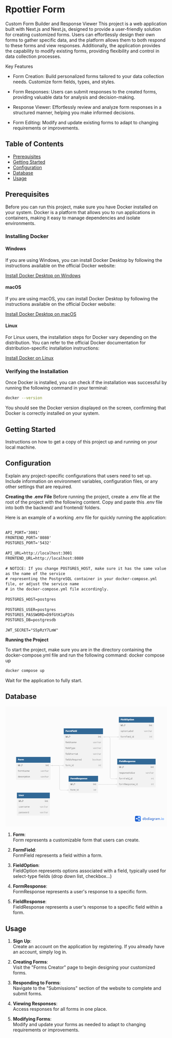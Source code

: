 
# Rpottier Form

Custom Form Builder and Response Viewer
This project is a web application built with Next.js and Nest.js, designed to provide a user-friendly solution for creating customized forms. Users can effortlessly design their own forms to gather specific data, and the platform allows them to both respond to these forms and view responses. Additionally, the application provides the capability to modify existing forms, providing flexibility and control in data collection processes.

Key Features
- Form Creation: Build personalized forms tailored to your data collection needs. Customize form fields, types, and styles.

- Form Responses: Users can submit responses to the created forms, providing valuable data for analysis and decision-making.

- Response Viewer: Effortlessly review and analyze form responses in a structured manner, helping you make informed decisions.

- Form Editing: Modify and update existing forms to adapt to changing requirements or improvements.

## Table of Contents

- [Prerequisites](#prerequisites)
- [Getting Started](#getting-started)
- [Configuration](#configuration)
- [Database](#database)
- [Usage](#usage)

## Prerequisites

Before you can run this project, make sure you have Docker installed on your system. Docker is a platform that allows you to run applications in containers, making it easy to manage dependencies and isolate environments.

### Installing Docker

#### Windows

If you are using Windows, you can install Docker Desktop by following the instructions available on the official Docker website:

[Install Docker Desktop on Windows](https://docs.docker.com/desktop/install/windows-install/)

#### macOS

If you are using macOS, you can install Docker Desktop by following the instructions available on the official Docker website:

[Install Docker Desktop on macOS](https://docs.docker.com/desktop/install/mac-install/)

#### Linux

For Linux users, the installation steps for Docker vary depending on the distribution. You can refer to the official Docker documentation for distribution-specific installation instructions:

[Install Docker on Linux](https://docs.docker.com/engine/install/)

### Verifying the Installation

Once Docker is installed, you can check if the installation was successful by running the following command in your terminal:

```bash
docker --version
```

You should see the Docker version displayed on the screen, confirming that Docker is correctly installed on your system.

## Getting Started
Instructions on how to get a copy of this project up and running on your local machine.

## **Configuration**
Explain any project-specific configurations that users need to set up. Include information on environment variables, configuration files, or any other settings that are required.

**Creating the .env File**
Before running the project, create a .env file at the root of the project with the following content. Copy and paste this .env file into both the backend/ and frontend/ folders.

Here is an example of a working .env file for quickly running the application:


```env

API_PORT='3001'
FRONTEND_PORT='8080'
POSTGRES_PORT='5432'

API_URL=http://localhost:3001
FRONTEND_URL=http://localhost:8080

# NOTICE: If you change POSTGRES_HOST, make sure it has the same value as the name of the service
# representing the PostgreSQL container in your docker-compose.yml file, or adjust the service name
# in the docker-compose.yml file accordingly.

POSTGRES_HOST=postgres

POSTGRES_USER=postgres
POSTGRES_PASSWORD=D9fGtK1qP2ds
POSTGRES_DB=postgresdb

JWT_SECRET="S5pRzY7LmW"
```
**Running the Project**

To start the project, make sure you are in the directory containing the docker-compose.yml file and run the following command:
docker compose up


```bash
docker compose up
```

Wait for the application to fully start.

## Database
![Database schema](database.png)

1) **Form**:  
	Form represents a customizable form that users can create.

2) **FormField**:  
	FormField represents a field within a form.

3) **FieldOption**:  
	FieldOption represents options associated with a field, typically used for select-type fields (drop down list, checkbox…)

4) **FormResponse**:  
	FormResponse represents a user's response to a specific form.

5) **FieldResponse**:  
	FieldResponse represents a user's response to a specific field within a form.

## Usage
1) **Sign Up**:  
	Create an account on the application by registering. If you already have an account, simply log in.

2) **Creating Forms**:  
	Visit the "Forms Creator" page to begin designing your customized forms.

3) **Responding to Forms**:  
	Navigate to the "Submissions" section of the website to complete and submit forms.

4) **Viewing Responses**:  
	Access responses for all forms in one place.

5) **Modifying Forms**:  
	Modify and update your forms as needed to adapt to changing requirements or improvements.